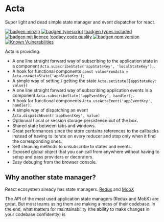 # Acta

Super light and dead simple state manager and event dispatcher for react.

[![badgen minzip](https://badgen.net/bundlephobia/minzip/acta)](https://bundlephobia.com/result?p=acta)
[![badgen typescript](https://badgen.net/badge/icon/typescript?icon=typescript&label)](https://www.typescriptlang.org/)
[!badgen types included](https://badgen.net/npm/types/acta)
[![badgen mit licence](https://badgen.net/badge/license/MIT/blue)](https://en.wikipedia.org/wiki/MIT_License)
[!codacy code quality](https://api.codacy.com/project/badge/Grade/73e7fdaa376448c2835a23c3f4749c8f)
[![badgen npm version](https://badgen.net/npm/v/acta)](https://www.npmjs.com/package/acta)
[![Known Vulnerabilities](https://snyk.io/test/github/fabien-h/acta/badge.svg?targetFile=package.json)](https://snyk.io/test/github/fabien-h/acta?targetFile=package.json)

Acta is providing:

- A one line straight forward way of subscribing to the application state in a component `Acta.subscribeState('appStateKey', 'localStateKey');`.
- A hook for functional components `const valueFromActa = Acta.useActaState('appStateKey');`
- A simple way of setting / getting the state `Acta.setState({appStateKey: value})`
- A one line straight forward way of subscribing application events in a component `Acta.subscribeState('appEventKey', handler);`.
- A hook for functional components `Acta.useActaEvent('appEventKey', handler);`
- A simple way of dispatching an event `Acta.dispatchEvent('appEventKey', value)`
- Optionnal Local or session storage persistence out of the box.
- Shared state between tabs and windows.
- Great performances since the store contains references to the callbacks instead of having to iterate on every reducer and stop only when it find the corresponding ones.
- Self cleaning methods to unsubscribe to states and events.
- Exposed global object that you can call from anywhere without having to setup and pass providers or decorators.
- Easy debuging from the browser console.

## Why another state manager?

React ecosystem already has state managers. [Redux](https://redux.js.org/) and [MobX](https://mobx.js.org/README.html)

The API of the most used application state managers (Redux and MobX) are great. But most teams using them are making a mess of their codebase. In the end, what matters for maintainability (the ability to make changes in your codebase confidently) is
